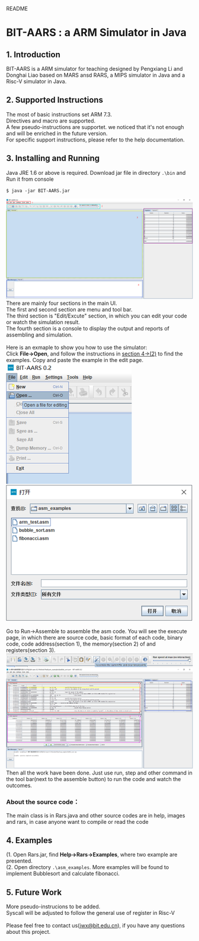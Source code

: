 README

# BIT-AARS : a ARM Simulator in Java 


## 1. Introduction
  BIT-AARS is a ARM simulator for teaching designed by Pengxiang Li and Donghai Liao based on MARS ansd RARS, a MIPS simulator in Java and a Risc-V simulator in Java. <br>

## 2. Supported Instructions
  The most of basic instructions set ARM 7.3.<br>
  Directives and macro are supported.<br>
  A few pseudo-instructions are supportet. we noticed that it's not enough and will be enriched in the future version.<br>
  For specific support instructions, please refer to the help documentation.<br>
  

## 3. Installing and Running
   Java JRE 1.6 or above is required. Download jar file in directory `.\bin` and Run it from console<br>
   
    $ java -jar BIT-AARS.jar 
   
  ![1](https://github.com/jiweixing/aars/raw/master/screen_shot/3_1.jpg "Main UI")	<br>
  There are mainly four sections in the main UI. <br>
  The first and second section are menu and tool bar. <br>
  The third section is "Edit/Excute" section, in which you can edit your code or watch the simulation result. <br>
  The fourth section is a console to display the output and reports of assembling and simulation.<br>
  <br>
  Here is an exmaple to show you how to use the simulator:<br>
  Click **File→Open**, and follow the instructions in [section 4→(2)](#4-examples) to find the examples. Copy and paste the example in the edit page.<br>
  ![2](https://github.com/jiweixing/aars/raw/master/screen_shot/3_2.jpg "Open file")
  ![3](https://github.com/jiweixing/aars/raw/master/screen_shot/3_3.jpg "Select file")	<br>
  <br>
  Go to Run→Assemble to assemble the asm code. You will see the execute page, in which there are source code, basic format of each code, binary code, code address(section 1), the memory(section 2) of and registers(section 3).<br>
  ![4](https://github.com/jiweixing/aars/raw/master/screen_shot/3_4.jpg "Assemble file")	<br>
  ![5](https://github.com/jiweixing/aars/raw/master/screen_shot/3_5.jpg "Assemble button in tool bar")	<br>
  Then all the work have been done. Just use run, step and other command in the tool bar(next to  the assemble button) to run the code and watch the outcomes.<br>
### About the source code：
  The main class is in Rars.java and other source codes are in help, images and rars, in case anyone want to compile or read the code
## 4. Examples 
  (1. Open Rars.jar, find **Help→Rars→Examples**, where two example are presented.<br>
  (2. Open directory `.\asm_examples`. More examples will be found to implement Bubblesort and calculate fibonacci.<br>
## 5. Future Work
  More pseudo-instrucions to be added.<br>
  Syscall will be adjusted to follow the general use of register in Risc-V<br>
  <br>
  Please feel free to contact us(jwx@bit.edu.cn), if you have any questions about this project.<br>
